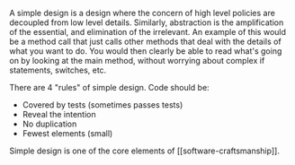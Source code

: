 A simple design is a design where the concern of high level policies are decoupled from low level details. Similarly, abstraction is the amplification of the essential, and elimination of the irrelevant. An example of this would be a method call that just calls other methods that deal with the details of what you want to do. You would then clearly be able to read what's going on by looking at the main method, without worrying about complex if statements, switches, etc.

There are 4 "rules" of simple design. Code should be:

- Covered by tests (sometimes passes tests)
- Reveal the intention
- No duplication
- Fewest elements (small)

Simple design is one of the core elements of [[software-craftsmanship]].
